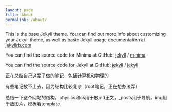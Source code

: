 ```yaml
---
layout: page
title: About
permalink: /about/
---
```


This is the base Jekyll theme. You can find out more info about customizing your Jekyll theme, as well as basic Jekyll usage documentation at [jekyllrb.com](https://jekyllrb.com/)

You can find the source code for Minima at GitHub:
[jekyll][jekyll-organization] /
[minima](https://github.com/jekyll/minima)

You can find the source code for Jekyll at GitHub:
[jekyll][jekyll-organization] /
[jekyll](https://github.com/jekyll/jekyll)


[jekyll-organization]: https://github.com/jekyll

正在总结自己这辈子做的笔记，包括计算机和物理的

有些笔记放不上去，因为结构比较复杂（root笔记，正在想办法弄）

总结一下这个网站的结构，physics和cs用于放md正文，_posts用于导航，img用于放图片，模板看template